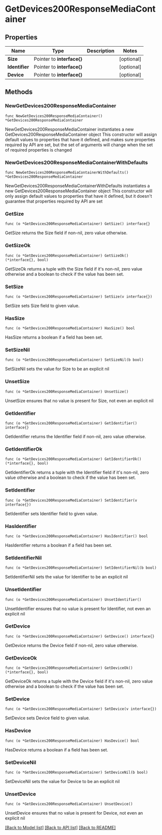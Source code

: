 # GetDevices200ResponseMediaContainer

## Properties

Name | Type | Description | Notes
------------ | ------------- | ------------- | -------------
**Size** | Pointer to **interface{}** |  | [optional] 
**Identifier** | Pointer to **interface{}** |  | [optional] 
**Device** | Pointer to **interface{}** |  | [optional] 

## Methods

### NewGetDevices200ResponseMediaContainer

`func NewGetDevices200ResponseMediaContainer() *GetDevices200ResponseMediaContainer`

NewGetDevices200ResponseMediaContainer instantiates a new GetDevices200ResponseMediaContainer object
This constructor will assign default values to properties that have it defined,
and makes sure properties required by API are set, but the set of arguments
will change when the set of required properties is changed

### NewGetDevices200ResponseMediaContainerWithDefaults

`func NewGetDevices200ResponseMediaContainerWithDefaults() *GetDevices200ResponseMediaContainer`

NewGetDevices200ResponseMediaContainerWithDefaults instantiates a new GetDevices200ResponseMediaContainer object
This constructor will only assign default values to properties that have it defined,
but it doesn't guarantee that properties required by API are set

### GetSize

`func (o *GetDevices200ResponseMediaContainer) GetSize() interface{}`

GetSize returns the Size field if non-nil, zero value otherwise.

### GetSizeOk

`func (o *GetDevices200ResponseMediaContainer) GetSizeOk() (*interface{}, bool)`

GetSizeOk returns a tuple with the Size field if it's non-nil, zero value otherwise
and a boolean to check if the value has been set.

### SetSize

`func (o *GetDevices200ResponseMediaContainer) SetSize(v interface{})`

SetSize sets Size field to given value.

### HasSize

`func (o *GetDevices200ResponseMediaContainer) HasSize() bool`

HasSize returns a boolean if a field has been set.

### SetSizeNil

`func (o *GetDevices200ResponseMediaContainer) SetSizeNil(b bool)`

 SetSizeNil sets the value for Size to be an explicit nil

### UnsetSize
`func (o *GetDevices200ResponseMediaContainer) UnsetSize()`

UnsetSize ensures that no value is present for Size, not even an explicit nil
### GetIdentifier

`func (o *GetDevices200ResponseMediaContainer) GetIdentifier() interface{}`

GetIdentifier returns the Identifier field if non-nil, zero value otherwise.

### GetIdentifierOk

`func (o *GetDevices200ResponseMediaContainer) GetIdentifierOk() (*interface{}, bool)`

GetIdentifierOk returns a tuple with the Identifier field if it's non-nil, zero value otherwise
and a boolean to check if the value has been set.

### SetIdentifier

`func (o *GetDevices200ResponseMediaContainer) SetIdentifier(v interface{})`

SetIdentifier sets Identifier field to given value.

### HasIdentifier

`func (o *GetDevices200ResponseMediaContainer) HasIdentifier() bool`

HasIdentifier returns a boolean if a field has been set.

### SetIdentifierNil

`func (o *GetDevices200ResponseMediaContainer) SetIdentifierNil(b bool)`

 SetIdentifierNil sets the value for Identifier to be an explicit nil

### UnsetIdentifier
`func (o *GetDevices200ResponseMediaContainer) UnsetIdentifier()`

UnsetIdentifier ensures that no value is present for Identifier, not even an explicit nil
### GetDevice

`func (o *GetDevices200ResponseMediaContainer) GetDevice() interface{}`

GetDevice returns the Device field if non-nil, zero value otherwise.

### GetDeviceOk

`func (o *GetDevices200ResponseMediaContainer) GetDeviceOk() (*interface{}, bool)`

GetDeviceOk returns a tuple with the Device field if it's non-nil, zero value otherwise
and a boolean to check if the value has been set.

### SetDevice

`func (o *GetDevices200ResponseMediaContainer) SetDevice(v interface{})`

SetDevice sets Device field to given value.

### HasDevice

`func (o *GetDevices200ResponseMediaContainer) HasDevice() bool`

HasDevice returns a boolean if a field has been set.

### SetDeviceNil

`func (o *GetDevices200ResponseMediaContainer) SetDeviceNil(b bool)`

 SetDeviceNil sets the value for Device to be an explicit nil

### UnsetDevice
`func (o *GetDevices200ResponseMediaContainer) UnsetDevice()`

UnsetDevice ensures that no value is present for Device, not even an explicit nil

[[Back to Model list]](../README.md#documentation-for-models) [[Back to API list]](../README.md#documentation-for-api-endpoints) [[Back to README]](../README.md)


